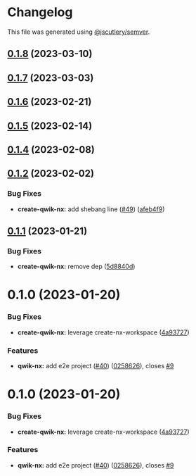 # Changelog

This file was generated using [@jscutlery/semver](https://github.com/jscutlery/semver).

## [0.1.8](https://github.com/qwikifiers/qwik-nx/compare/create-qwik-nx-0.1.7...create-qwik-nx-0.1.8) (2023-03-10)



## [0.1.7](https://github.com/qwikifiers/qwik-nx/compare/create-qwik-nx-0.1.6...create-qwik-nx-0.1.7) (2023-03-03)



## [0.1.6](https://github.com/qwikifiers/qwik-nx/compare/create-qwik-nx-0.1.5...create-qwik-nx-0.1.6) (2023-02-21)



## [0.1.5](https://github.com/qwikifiers/qwik-nx/compare/create-qwik-nx-0.1.4...create-qwik-nx-0.1.5) (2023-02-14)



## [0.1.4](https://github.com/qwikifiers/qwik-nx/compare/create-qwik-nx-0.1.3...create-qwik-nx-0.1.4) (2023-02-08)



## [0.1.2](https://github.com/qwikifiers/qwik-nx/compare/create-qwik-nx-0.1.1...create-qwik-nx-0.1.2) (2023-02-02)


### Bug Fixes

* **create-qwik-nx:** add shebang line ([#49](https://github.com/qwikifiers/qwik-nx/issues/49)) ([afeb4f9](https://github.com/qwikifiers/qwik-nx/commit/afeb4f941a5e0740770f6e481042eef798989978))



## [0.1.1](https://github.com/qwikifiers/qwik-nx/compare/create-qwik-nx-0.1.0...create-qwik-nx-0.1.1) (2023-01-21)


### Bug Fixes

* **create-qwik-nx:** remove dep ([5d8840d](https://github.com/qwikifiers/qwik-nx/commit/5d8840d5acbae119478e7d11e70a43431c0ce076))



# 0.1.0 (2023-01-20)


### Bug Fixes

* **create-qwik-nx:** leverage create-nx-workspace ([4a93727](https://github.com/qwikifiers/qwik-nx/commit/4a93727d46070e0b005f07fb6d0f9b37a5e708f4))


### Features

* **qwik-nx:** add e2e project ([#40](https://github.com/qwikifiers/qwik-nx/issues/40)) ([0258626](https://github.com/qwikifiers/qwik-nx/commit/0258626e74b420f8807b3788bc70fa09c98edc4c)), closes [#9](https://github.com/qwikifiers/qwik-nx/issues/9)



# 0.1.0 (2023-01-20)


### Bug Fixes

* **create-qwik-nx:** leverage create-nx-workspace ([4a93727](https://github.com/qwikifiers/qwik-nx/commit/4a93727d46070e0b005f07fb6d0f9b37a5e708f4))


### Features

* **qwik-nx:** add e2e project ([#40](https://github.com/qwikifiers/qwik-nx/issues/40)) ([0258626](https://github.com/qwikifiers/qwik-nx/commit/0258626e74b420f8807b3788bc70fa09c98edc4c)), closes [#9](https://github.com/qwikifiers/qwik-nx/issues/9)
